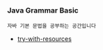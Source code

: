 ### Java Grammar Basic
    자바 기본 문법을 공부하는 공간입니다


* [try-with-resources](https://github.com/wjdrbs96/Java_Grammar/blob/master/src/%EC%98%88%EC%99%B8%EC%B2%98%EB%A6%AC/Try~with~resources.md)